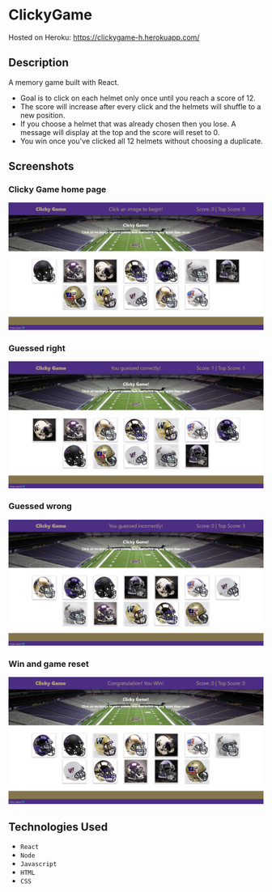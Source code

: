 # ClickyGame

Hosted on Heroku: https://clickygame-h.herokuapp.com/

## Description

A memory game built with React.

* Goal is to click on each helmet only once until you reach a score of 12.
* The score will increase after every click and the helmets will shuffle to a new position.
* If you choose a helmet that was already chosen then you lose. A message will display at the top and the score will reset to 0. 
* You win once you've clicked all 12 helmets without choosing a duplicate.

## Screenshots

### Clicky Game home page
![homepage](public/assets/images/Screenshot1.png)

### Guessed right
![right](public/assets/images/Screenshot2.png)

### Guessed wrong
![wrong](public/assets/images/Screenshot4.png)

### Win and game reset
![win](public/assets/images/Screenshot3.png)

## Technologies Used

* `React`
* `Node`
* `Javascript`
* `HTML`
* `CSS`
